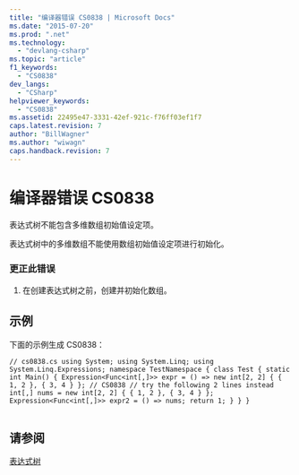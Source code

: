 ```yaml
---
title: "编译器错误 CS0838 | Microsoft Docs"
ms.date: "2015-07-20"
ms.prod: ".net"
ms.technology: 
  - "devlang-csharp"
ms.topic: "article"
f1_keywords: 
  - "CS0838"
dev_langs: 
  - "CSharp"
helpviewer_keywords: 
  - "CS0838"
ms.assetid: 22495e47-3331-42ef-921c-f76ff03ef1f7
caps.latest.revision: 7
author: "BillWagner"
ms.author: "wiwagn"
caps.handback.revision: 7
---
```

# 编译器错误 CS0838
表达式树不能包含多维数组初始值设定项。  
  
 表达式树中的多维数组不能使用数组初始值设定项进行初始化。  
  
### 更正此错误  
  
1.  在创建表达式树之前，创建并初始化数组。  
  
## 示例  
 下面的示例生成 CS0838：  
  
```  
// cs0838.cs using System; using System.Linq; using System.Linq.Expressions; namespace TestNamespace { class Test { static int Main() { Expression<Func<int[,]>> expr = () => new int[2, 2] { { 1, 2 }, { 3, 4 } }; // CS0838 // try the following 2 lines instead int[,] nums = new int[2, 2] { { 1, 2 }, { 3, 4 } }; Expression<Func<int[,]>> expr2 = () => nums; return 1; } } }  
  
```  
  
## 请参阅  
 [表达式树](../Topic/Expression%20Trees%20\(C%23%20and%20Visual%20Basic\).md)
